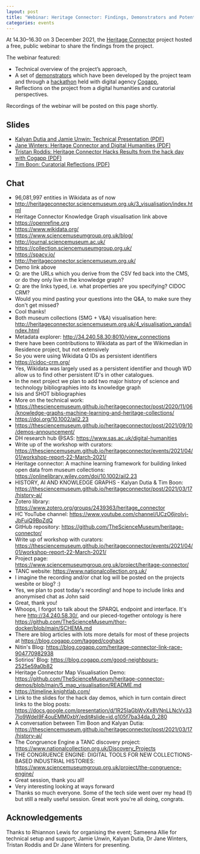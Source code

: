 ```yaml
---
layout: post
title: "Webinar: Heritage Connector: Findings, Demonstrators and Potential (3 December 2021)"
categories: events
---
```


At 14.30–16.30 on 3 December 2021, the [Heritage Connector](https://www.sciencemuseumgroup.org.uk/project/heritage-connector/) project hosted a free, public webinar to share the findings from the project.

The webinar featured: 

* Technical overview of the project’s approach,
* A set of [demonstrators](https://thesciencemuseum.github.io/heritage-connector-demos/) which have been developed by the project team and through a [hackathon](https://thesciencemuseum.github.io/heritageconnector/post/2021/12/05/Hackathon-Demos/) held with digital agency [Cogapp](https://www.cogapp.com),
* Reflections on the project from a digital humanities and curatorial perspectives.

Recordings of the webinar will be posted on this page shortly.

## Slides

* [Kalyan Dutia and Jamie Unwin: Technical Presentation (PDF)](https://thesciencemuseum.github.io/heritageconnector/post_files/final_event_presentations/Kalyan_Dutia_Jamie_Unwin_Heritage_Connector_Final_Event_technical_presentation.pdf)
* [Jane Winters: Heritage Connector and Digital Humanities (PDF)](https://thesciencemuseum.github.io/heritageconnector/post_files/final_event_presentations/Jane_Winters_Heritage_Connector_final_event_December_2021.pdf)
* [Tristan Roddis:  Heritage Connector Hacks Results from the hack day with Cogapp (PDF)](https://thesciencemuseum.github.io/heritageconnector/post_files/final_event_presentations/Tristan_Roddis_Heritage_Connector_Hack_Day.pdf)
* [Tim Boon: Curatorial Reflections (PDF)](https://thesciencemuseum.github.io/heritageconnector/post_files/final_event_presentations/Tim_Boon_Heritage_Connector_Curatorial_Reflections_inc_Congruence_Engine.pdf)

## Chat

* 96,081,997 entities in Wikidata as of now
* <http://heritageconnector.sciencemuseum.org.uk/3_visualisation/index.html>
* Heritage Connector Knowledge Graph visualisation link above
* <https://openrefine.org>
* <https://www.wikidata.org/>
* <https://www.sciencemuseumgroup.org.uk/blog/>
* <http://journal.sciencemuseum.ac.uk/>
* <https://collection.sciencemuseumgroup.org.uk/>
* <https://spacy.io/>
* <http://heritageconnector.sciencemuseum.org.uk/>
* Demo link above
* Q: are the URLs which you derive from the CSV fed back into the CMS, or do they only live in the knowledge graph?
* Q: are the links typed, i.e. what properties are you specifying? CIDOC CRM?
* Would you mind pasting your questions into the Q&A, to make sure they don't get missed?
* Cool thanks!
* Both museum collections (SMG + V&A) visualisation here: <http://heritageconnector.sciencemuseum.org.uk/4_visualisation_vanda/index.html>
* Metadata explorer: <http://34.240.58.30:8010/view_connections>
* there have been contributions to Wikidata as part of the Wikimedian in Residence project, but not extensively
* So you were using Wikidata Q IDs as persistent identifiers
* <https://cidoc-crm.org/>
* Yes, Wikidata was largely used as a persistent identifier and though WD allow us to find other persistent ID's in other catalogues.
* In the next project we plan to add two major history of science and technology bibliographies into its knowledge graph
* Isis and SHOT bibliographies
* More on the technical work:
* <https://thesciencemuseum.github.io/heritageconnector/post/2020/11/06/knowledge-graphs-machine-learning-and-heritage-collections/>
* <https://doi.org/10.1002/ail2.23>
* <https://thesciencemuseum.github.io/heritageconnector/post/2021/09/10/demos-announcement/>
* DH research hub @SAS: <https://www.sas.ac.uk/digital-humanities>
* Write up of the workshop with curators: <https://thesciencemuseum.github.io/heritageconnector/events/2021/04/01/workshop-report-22-March-2021/>
* Heritage connector: A machine learning framework for building linked open data from museum collections: <https://onlinelibrary.wiley.com/doi/10.1002/ail2.23>
* HISTORY, AI AND KNOWLEDGE GRAPHS - Kalyan Dutia & Tim Boon: <https://thesciencemuseum.github.io/heritageconnector/post/2021/03/17/history-ai/>
* Zotero library: <https://www.zotero.org/groups/2439363/heritage_connector>
* HC YouTube channel: <https://www.youtube.com/channel/UCzO6jroIvj-JbFuiQ9BpZdQ>
* GitHub repository: <https://github.com/TheScienceMuseum/heritage-connector/>
* Write up of workshop with curators: <https://thesciencemuseum.github.io/heritageconnector/events/2021/04/01/workshop-report-22-March-2021/>
* Project page: <https://www.sciencemuseumgroup.org.uk/project/heritage-connector/>
* TANC website: <https://www.nationalcollection.org.uk/>
* I imagine the recording and/or chat log will be posted on the projects wesbite or blog? :)
* Yes, we plan to post today's recording! and hope to include links and anonymised chat as John said 
* Great, thank you!
* Whoops, I forgot to talk about the SPARQL endpoint and interface. It's here <http://34.240.58.30/>, and our pieced-together ontology is here <https://github.com/TheScienceMuseum/thor-docker/blob/main/SCHEMA.md>
* There are blog articles with lots more details for most of these projects at <https://blog.cogapp.com/tagged/coghack>
* Nitin's Blog: <https://blog.cogapp.com/heritage-connector-link-race-904770982938>
* Sotirios' Blog: <https://blog.cogapp.com/good-neighbours-2525e59a0b82>
* Heritage Connector Map Visualisation Demo: <https://github.com/TheScienceMuseum/heritage-connector-demos/blob/main/5_map_visualisation/README.md>
* <https://timeline.knightlab.com/>
* Link to the slides for the hack day demos, which in turn contain direct links to the blog posts: <https://docs.google.com/presentation/d/1R25IaGbWvXx8VNnLLNcVv337Io9WdeI9F4ouEMM0xbY/edit#slide=id.g105f7ba34da_0_280>
* A conversation between Tim Boon and Kalyan Dutia: <https://thesciencemuseum.github.io/heritageconnector/post/2021/03/17/history-ai/>
* The Congruence Engine a TANC discovery project: <https://www.nationalcollection.org.uk/Discovery_Projects>
* THE CONGRUENCE ENGINE: DIGITAL TOOLS FOR NEW COLLECTIONS-BASED INDUSTRIAL HISTORIES: <https://www.sciencemuseumgroup.org.uk/project/the-congruence-engine/>
* Great session, thank you all!
* Very interesting looking at ways forward
* Thanks so much everyone. Some of the tech side went over my head (!) but still a really useful session. Great work you're all doing, congrats.

## Acknowledgements

Thanks to Rhiannon Lewis for organising the event; Sameena Allie for technical setup and support; Jamie Unwin, Kalyan Dutia, Dr Jane Winters, Tristan Roddis and Dr Jane Winters for presenting.

